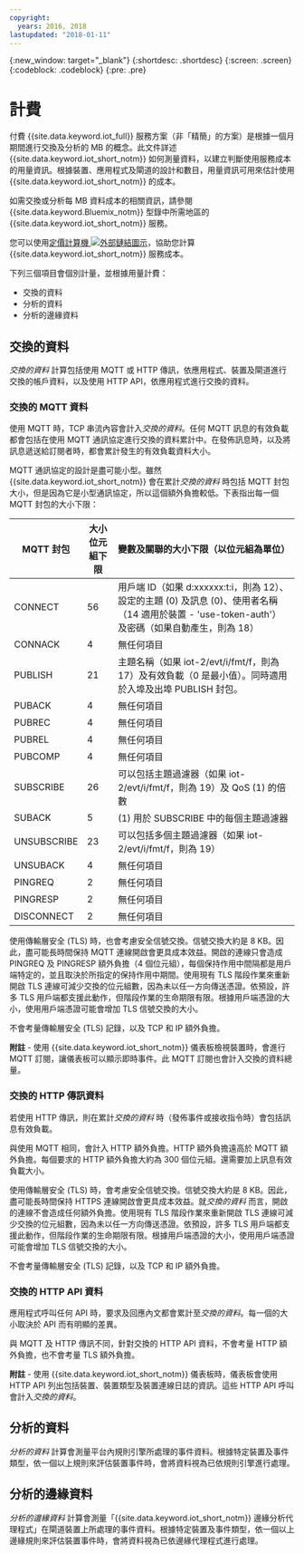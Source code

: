 ```yaml
---
copyright:
  years: 2016, 2018
lastupdated: "2018-01-11"
---
```

{:new_window: target="_blank"}
{:shortdesc: .shortdesc}
{:screen: .screen}
{:codeblock: .codeblock}
{:pre: .pre}

# 計費

付費 {{site.data.keyword.iot_full}} 服務方案（非「精簡」的方案）是根據一個月期間進行交換及分析的 MB 的概念。此文件詳述 {{site.data.keyword.iot_short_notm}} 如何測量資料，以建立判斷使用服務成本的用量資訊。根據裝置、應用程式及閘道的設計和數目，用量資訊可用來估計使用 {{site.data.keyword.iot_short_notm}} 的成本。

如需交換或分析每 MB 資料成本的相關資訊，請參閱 {{site.data.keyword.Bluemix_notm}} 型錄中所需地區的 {{site.data.keyword.iot_short_notm}} 服務。

您可以使用[定價計算機 ![外部鏈結圖示](../../../icons/launch-glyph.svg "外部鏈結圖示")](http://iot-cost-calculator.ng.bluemix.net/)，協助您計算 {{site.data.keyword.iot_short_notm}} 服務成本。

下列三個項目會個別計量，並根據用量計費： 
- 交換的資料
- 分析的資料
- 分析的邊緣資料

## 交換的資料
*交換的資料* 計算包括使用 MQTT 或 HTTP 傳訊，依應用程式、裝置及閘道進行交換的帳戶資料，以及使用 HTTP API，依應用程式進行交換的資料。

### 交換的 MQTT 資料
使用 MQTT 時，TCP 串流內容會計入*交換的資料*。任何 MQTT 訊息的有效負載都會包括在使用 MQTT 通訊協定進行交換的資料累計中。在發佈訊息時，以及將訊息遞送給訂閱者時，都會累計發生的有效負載資料大小。

MQTT 通訊協定的設計是盡可能小型。雖然 {{site.data.keyword.iot_short_notm}} 會在累計*交換的資料* 時包括 MQTT 封包大小，但是因為它是小型通訊協定，所以這個額外負擔較低。下表指出每一個 MQTT 封包的大小下限：

|MQTT 封包                      |大小位元組下限      |變數及關聯的大小下限（以位元組為單位）|
|-------------------------------|--------------------|-------------------------------------------------|
|CONNECT                        |56                  |用戶端 ID（如果 d:xxxxxx:t:i，則為 12）、設定的主題 (0) 及訊息 (0)、使用者名稱（14 適用於裝置 - 'use-token-auth'）及密碼（如果自動產生，則為 18）|
|CONNACK                        |4|無任何項目|
|PUBLISH                        |21                  |主題名稱（如果 iot-2/evt/i/fmt/f，則為 17）及有效負載（0 是最小值）。同時適用於入埠及出埠 PUBLISH 封包。|
|PUBACK                         |4|無任何項目|
|PUBREC                         |4|無任何項目|
|PUBREL                         |4|無任何項目|
|PUBCOMP                        |4|無任何項目|
|SUBSCRIBE                      |26                  |可以包括主題過濾器（如果 iot-2/evt/i/fmt/f，則為 19）及 QoS (1) 的倍數|
|SUBACK                         |5|(1) 用於 SUBSCRIBE 中的每個主題過濾器|
|UNSUBSCRIBE                    |23                  |可以包括多個主題過濾器（如果 iot-2/evt/i/fmt/f，則為 19）|
|UNSUBACK                       |4|無任何項目|
|PINGREQ                        |2|無任何項目|
|PINGRESP                       |2|無任何項目|
|DISCONNECT                     |2|無任何項目|

使用傳輸層安全 (TLS) 時，也會考慮安全信號交換。信號交換大約是 8 KB。因此，盡可能長時間保持 MQTT 連線開啟會更具成本效益。開啟的連線只會造成 PINGREQ 及 PINGRESP 額外負擔（4 個位元組），每個保持作用中間隔都是用戶端特定的，並且取決於所指定的保持作用中期間。使用現有 TLS 階段作業來重新開啟 TLS 連線可減少交換的位元組數，因為未以任一方向傳送憑證。依預設，許多 TLS 用戶端都支援此動作，但階段作業的生命期限有限。根據用戶端憑證的大小，使用用戶端憑證可能會增加 TLS 信號交換的大小。 

不會考量傳輸層安全 (TLS) 記錄，以及 TCP 和 IP 額外負擔。

**附註** - 使用 {{site.data.keyword.iot_short_notm}} 儀表板檢視裝置時，會進行 MQTT 訂閱，讓儀表板可以顯示即時事件。此 MQTT 訂閱也會計入交換的資料總量。

### 交換的 HTTP 傳訊資料
若使用 HTTP 傳訊，則在累計*交換的資料* 時（發佈事件或接收指令時）會包括訊息有效負載。

與使用 MQTT 相同，會計入 HTTP 額外負擔。HTTP 額外負擔遠高於 MQTT 額外負擔。每個要求的 HTTP 額外負擔大約為 300 個位元組。還需要加上訊息有效負載大小。

使用傳輸層安全 (TLS) 時，會考慮安全信號交換。信號交換大約是 8 KB。因此，盡可能長時間保持 HTTPS 連線開啟會更具成本效益。就*交換的資料* 而言，開啟的連線不會造成任何額外負擔。使用現有 TLS 階段作業來重新開啟 TLS 連線可減少交換的位元組數，因為未以任一方向傳送憑證。依預設，許多 TLS 用戶端都支援此動作，但階段作業的生命期限有限。根據用戶端憑證的大小，使用用戶端憑證可能會增加 TLS 信號交換的大小。

不會考量傳輸層安全 (TLS) 記錄，以及 TCP 和 IP 額外負擔。

### 交換的 HTTP API 資料
應用程式呼叫任何 API 時，要求及回應內文都會累計至*交換的資料*。每一個的大小取決於 API 而有明顯的差異。

與 MQTT 及 HTTP 傳訊不同，針對交換的 HTTP API 資料，不會考量 HTTP 額外負擔，也不會考量 TLS 額外負擔。

**附註** - 使用 {{site.data.keyword.iot_short_notm}} 儀表板時，儀表板會使用 HTTP API 列出包括裝置、裝置類型及裝置連線日誌的資訊。這些 HTTP API 呼叫會計入*交換的資料*。

## 分析的資料
*分析的資料* 計算會測量平台內規則引擎所處理的事件資料。根據特定裝置及事件類型，依一個以上規則來評估裝置事件時，會將資料視為已依規則引擎進行處理。 

## 分析的邊緣資料
*分析的邊緣資料* 計算會測量「{{site.data.keyword.iot_short_notm}} 邊緣分析代理程式」在閘道裝置上所處理的事件資料。根據特定裝置及事件類型，依一個以上邊緣規則來評估裝置事件時，會將資料視為已依邊緣代理程式進行處理。 
